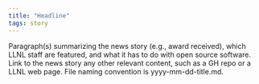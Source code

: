 ```yaml
---
title: "Headline"
tags: story
---
```


Paragraph(s) summarizing the news story (e.g., award received), which LLNL staff are featured, and what it has to do with open source software. Link to the news story any other relevant content, such as a GH repo or a LLNL web page. File naming convention is yyyy-mm-dd-title.md.
